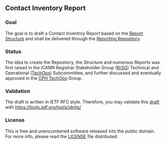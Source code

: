 ## Contact Inventory Report

### Goal
The goal is to draft a Contact Inventroy Report based on the [Report Structure] and shall be delivered through the [Reporting Repository].

### Status
The idea to create the Repository, the Structure and numerous Reports was first raised in the ICANN Registrar Stakeholder Group ([RrSG]) Technical and Operational ([TechOps]) Subcommittee, and further discussed and eventually approved in the [CPH TechOps] Group.

### Validation
The draft is written in IETF RFC style. Therefore, you may validate this [draft] with https://tools.ietf.org/tools/idnits/

### License
This is free and unencumbered software released into the public domain. For more info, please read the [LICENSE] file distributed.

[RrSG]: http://icannregistrars.org
[TechOps]: http://icannregistrars.org/techops-sub-committee/
[CPH TechOps]: https://bestpractice.domains
[LICENSE]: /LICENSE
[Reporting Repository]: https://github.com/seitsu/registry-reporting-repository
[Report Structure]: https://github.com/seitsu/registry-report-structure
[draft]: /draft-sattler-contact-inventory-report.txt
